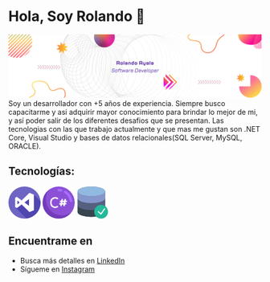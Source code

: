 # Hola, Soy Rolando 🙂

<img src="https://github.com/raq-dev/raq-dev/blob/main/banner.png" alt="Banner">
Soy un desarrollador con +5 años de experiencia. Siempre busco capacitarme y asi adquirir mayor conocimiento para brindar lo mejor de mi, y así poder salir de los diferentes desafios que se presentan. Las tecnologias con las que trabajo actualmente y que mas me gustan son .NET Core, Visual Studio y bases de datos relacionales(SQL Server, MySQL, ORACLE).

## Tecnologías:
[![skill](https://github.com/raq-dev/raq-dev/blob/main/visualstudio.png "Visual Studio")]()
[![skill](https://github.com/raq-dev/raq-dev/blob/main/net.png ".NET Core")]()
[![skill](https://github.com/raq-dev/raq-dev/blob/main/database.png "Bases de Datos Relacionales")]()

## Encuentrame en
- Busca más detalles en <a href="https://www.linkedin.com/in/rolando-ayala-quiroga/">LinkedIn</a> 
- Sígueme en <a href="">Instagram</a>
